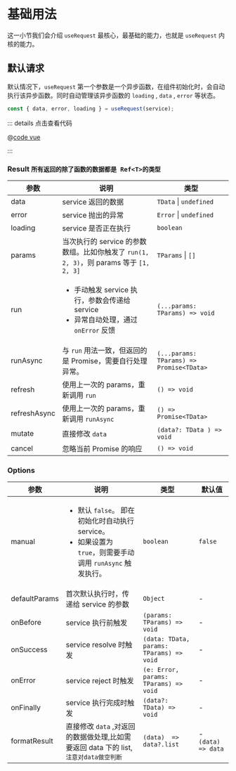# 基础用法

这一小节我们会介绍 `useRequest` 最核心，最基础的能力，也就是 `useRequest` 内核的能力。

## 默认请求

默认情况下，`useRequest` 第一个参数是一个异步函数，在组件初始化时，会自动执行该异步函数。同时自动管理该异步函数的 `loading` , `data` , `error` 等状态。

```js
const { data, error, loading } = useRequest(service);
```

<useRequest-basic-demo />

::: details 点击查看代码

@[code vue](./demo.vue)

:::

### Result `所有返回的除了函数的数据都是 Ref<T>的类型`

| 参数         | 说明                                                                                                     | 类型                                     |
| ------------ | -------------------------------------------------------------------------------------------------------- | ---------------------------------------- |
| data         | service 返回的数据                                                                                       | `TData` \| `undefined`                   |
| error        | service 抛出的异常                                                                                       | `Error` \| `undefined`                   |
| loading      | service 是否正在执行                                                                                     | `boolean`                                |
| params       | 当次执行的 service 的参数数组。比如你触发了 `run(1, 2, 3)`，则 params 等于 `[1, 2, 3]`                   | `TParams` \| `[]`                        |
| run          | <ul><li> 手动触发 service 执行，参数会传递给 service</li><li>异常自动处理，通过 `onError` 反馈</li></ul> | `(...params: TParams) => void`           |
| runAsync     | 与 `run` 用法一致，但返回的是 Promise，需要自行处理异常。                                                | `(...params: TParams) => Promise<TData>` |
| refresh      | 使用上一次的 params，重新调用 `run`                                                                      | `() => void`                             |
| refreshAsync | 使用上一次的 params，重新调用 `runAsync`                                                                 | `() => Promise<TData>`                   |
| mutate       | 直接修改 `data`                                                                                          | `(data?: TData ) => void`                |
| cancel       | 忽略当前 Promise 的响应                                                                                  | `() => void`                             |

### Options

| 参数          | 说明                                                                                                                              | 类型                                     | 默认值              |
| ------------- | --------------------------------------------------------------------------------------------------------------------------------- | ---------------------------------------- | ------------------- |
| manual        | <ul><li> 默认 `false`。 即在初始化时自动执行 service。</li><li>如果设置为 `true`，则需要手动调用 `runAsync` 触发执行。 </li></ul> | `boolean`                                | `false`             |
| defaultParams | 首次默认执行时，传递给 service 的参数                                                                                             | `Object`                                 | -                   |
| onBefore      | service 执行前触发                                                                                                                | `(params: TParams) => void`              | -                   |
| onSuccess     | service resolve 时触发                                                                                                            | `(data: TData, params: TParams) => void` | -                   |
| onError       | service reject 时触发                                                                                                             | `(e: Error, params: TParams) => void`    | -                   |
| onFinally     | service 执行完成时触发                                                                                                            | `(data?: TData) => void`                 | -                   |
| formatResult  | 直接修改 `data` ,对返回的数据做处理,比如需要返回 data 下的 list,`注意对data做空判断`                                              | `(data)  => data?.list`                  | - `(data)  => data` |
